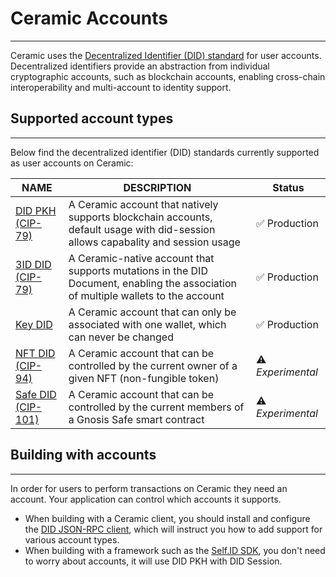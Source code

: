 # **Ceramic Accounts**

---

Ceramic uses the [Decentralized Identifier (DID) standard](../../../../learn/glossary.md#dids) for user accounts. Decentralized identifiers provide an abstraction from individual cryptographic accounts, such as blockchain accounts, enabling cross-chain interoperability and multi-account to identity support.

## **Supported account types**

---

Below find the decentralized identifier (DID) standards currently supported as user accounts on Ceramic:

| NAME                                | DESCRIPTION                                                                                                                       | Status            |
| ----------------------------------- | --------------------------------------------------------------------------------------------------------------------------------- | ----------------- |
| [DID PKH (CIP-79)](https://did.js.org)    | A Ceramic account that natively supports blockchain accounts, default usage with did-session allows capabality and session usage  | ✅ Production     |
| [3ID DID (CIP-79)](./3id-did.md)    | A Ceramic-native account that supports mutations in the DID Document, enabling the association of multiple wallets to the account | ✅ Production     |
| [Key DID](./key-did.md)             | A Ceramic account that can only be associated with one wallet, which can never be changed                                         | ✅ Production     |
| [NFT DID (CIP-94)](./nft-did.md)    | A Ceramic account that can be controlled by the current owner of a given NFT (non-fungible token)                                 | ⚠️ _Experimental_ |
| [Safe DID (CIP-101)](./safe-did.md) | A Ceramic account that can be controlled by the current members of a Gnosis Safe smart contract                                   | ⚠️ _Experimental_ |

## **Building with accounts**

---

In order for users to perform transactions on Ceramic they need an account. Your application can control which accounts it supports.

- When building with a Ceramic client, you should install and configure the [DID JSON-RPC client](../../../../reference/core-clients/did-jsonrpc.md), which will instruct you how to add support for various account types.
- When building with a framework such as the [Self.ID SDK](../../../../reference/self-id/index.md), you don't need to worry about accounts, it will use DID PKH with DID Session.
